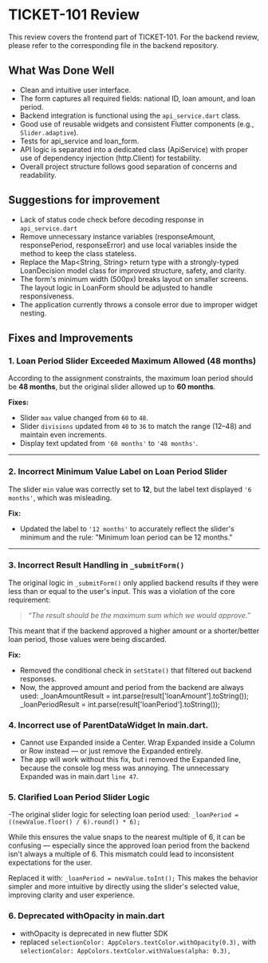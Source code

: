 # TICKET-101 Review
This review covers the frontend part of TICKET-101.
For the backend review, please refer to the corresponding file in the backend repository.



## What Was Done Well

- Clean and intuitive user interface.
- The form captures all required fields: national ID, loan amount, and loan period.
- Backend integration is functional using the `api_service.dart` class.
- Good use of reusable widgets and consistent Flutter components (e.g., `Slider.adaptive`).
- Tests for api_service and loan_form.
- API logic is separated into a dedicated class (ApiService) with proper use of dependency injection (http.Client) for testability.
- Overall project structure follows good separation of concerns and readability.


## Suggestions for improvement

- Lack of status code check before decoding response in `api_service.dart`
- Remove unnecessary instance variables (responseAmount, responsePeriod, responseError) and use local variables inside the method to keep the class stateless.
- Replace the Map<String, String> return type with a strongly-typed LoanDecision model class for improved structure, safety, and clarity.
- The form's minimum width (500px) breaks layout on smaller screens. The layout logic in LoanForm should be adjusted to handle responsiveness.
- The application currently throws a console error due to improper widget nesting.



## Fixes and Improvements

### 1. Loan Period Slider Exceeded Maximum Allowed (48 months)

According to the assignment constraints, the maximum loan period should be **48 months**, but the original slider allowed up to **60 months**.

**Fixes:**
- Slider `max` value changed from `60` to `48`.
- Slider `divisions` updated from `40` to `36` to match the range (12–48) and maintain even increments.
- Display text updated from `'60 months'` to `'48 months'`.

---

### 2. Incorrect Minimum Value Label on Loan Period Slider

The slider `min` value was correctly set to **12**, but the label text displayed `'6 months'`, which was misleading.

**Fix:**
- Updated the label to `'12 months'` to accurately reflect the slider's minimum and the rule: "Minimum loan period can be 12 months."

---

### 3. Incorrect Result Handling in `_submitForm()`

The original logic in `_submitForm()` only applied backend results if they were less than or equal to the user's input. This was a violation of the core requirement:

> _“The result should be the maximum sum which we would approve.”_

This meant that if the backend approved a higher amount or a shorter/better loan period, those values were being discarded.

**Fix:**
- Removed the conditional check in `setState()` that filtered out backend responses.
- Now, the approved amount and period from the backend are always used:
  _loanAmountResult = int.parse(result['loanAmount'].toString());
  _loanPeriodResult = int.parse(result['loanPeriod'].toString());

### 4. Incorrect use of ParentDataWidget In main.dart.
- Cannot use Expanded inside a Center. Wrap Expanded inside a Column or Row instead — or just remove the Expanded entirely.
- The app will work without this fix, but i removed the Expanded line, because the console log mess was annoying. The unnecessary Expanded was in main.dart `line 47`.

### 5. Clarified Loan Period Slider Logic
-The original slider logic for selecting loan period used:
```_loanPeriod = ((newValue.floor() / 6).round() * 6);```

While this ensures the value snaps to the nearest multiple of 6, it can be confusing — especially since the approved loan period from the backend isn't always a multiple of 6. This mismatch could lead to inconsistent expectations for the user.

Replaced it with:
```_loanPeriod = newValue.toInt();```
This makes the behavior simpler and more intuitive by directly using the slider's selected value, improving clarity and user experience.

### 6. Deprecated withOpacity in main.dart
- withOpacity is deprecated in new flutter SDK
- replaced ```selectionColor: AppColors.textColor.withOpacity(0.3),``` with ```selectionColor: AppColors.textColor.withValues(alpha: 0.3),```
